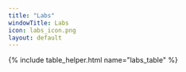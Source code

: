 ```yaml
---
title: "Labs"
windowTitle: Labs
icon: labs_icon.png
layout: default
---
```


<!-- # {{ page.title }} -->

{% include table_helper.html name="labs_table" %}
